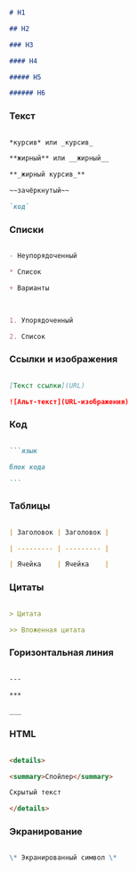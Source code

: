 ```markdown

# H1

## H2

### H3

#### H4

##### H5

###### H6

```

 

### Текст

```markdown

*курсив* или _курсив_

**жирный** или __жирный__

**_жирный курсив_**

~~зачёркнутый~~

`код`

```

 

### Списки

```markdown

- Неупорядоченный

* Список

+ Варианты

 

1. Упорядоченный

2. Список

```

 

### Ссылки и изображения

```markdown

[Текст ссылки](URL)

![Альт-текст](URL-изображения)

```

 

### Код

````markdown

```язык

блок кода

```

````

 

### Таблицы

```markdown

| Заголовок | Заголовок |

| --------- | --------- |

| Ячейка    | Ячейка    |

```

 

### Цитаты

```markdown

> Цитата

>> Вложенная цитата

```

 

### Горизонтальная линия

```markdown

---

***

___

```

 

### HTML

```markdown

<details>

<summary>Спойлер</summary>

Скрытый текст

</details>

```

 

### Экранирование

```markdown

\* Экранированный символ \*

```

